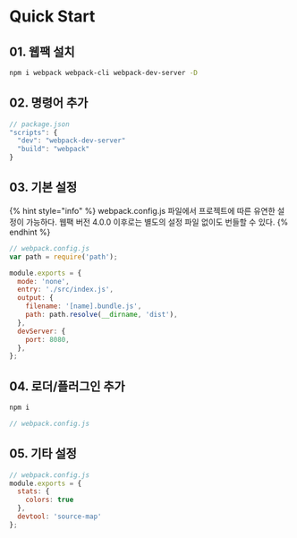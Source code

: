 # Quick Start

## 01. 웹팩 설치

```bash
npm i webpack webpack-cli webpack-dev-server -D
```

## 02. 명령어 추가

```javascript
// package.json
"scripts": {
  "dev": "webpack-dev-server"
  "build": "webpack"
}
```

## 03. 기본 설정

{% hint style="info" %}
webpack.config.js 파일에서 프로젝트에 따른 유연한 설정이 가능하다. 웹팩 버전 4.0.0 이후로는 별도의 설정 파일 없이도 번들할 수 있다.&#x20;
{% endhint %}

```javascript
// webpack.config.js
var path = require('path');

module.exports = {
  mode: 'none',
  entry: './src/index.js',
  output: {
    filename: '[name].bundle.js', 
    path: path.resolve(__dirname, 'dist'),
  },
  devServer: {
    port: 8080,
  },
};
```

## 04. 로더/플러그인 추가

```bash
npm i
```

```javascript
// webpack.config.js
```

## 05. 기타 설정

```javascript
// webpack.config.js
module.exports = {
  stats: {
    colors: true
  },
  devtool: 'source-map'
}; 
```
